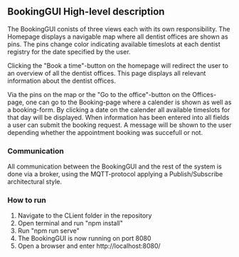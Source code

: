 ## BookingGUI High-level description 

The BookingGUI conists of three views each with its own responsibility. The Homepage displays a navigable map where all dentist offices are shown as pins. The pins change color indicating available timeslots at each dentist registry for the date specified by the user. 

Clicking the "Book a time"-button on the homepage will redirect the user to an overview of all the dentist offices. This page displays all relevant information about the dentist offices. 

Via the pins on the map or the "Go to the office"-button on the Offices-page, one can go to the Booking-page where a calender is shown as well as a booking-form. By clicking a date on the calender all available timeslots for that day will be displayed. When information has been entered into all fields a user can submit the booking request. A message will be shown to the user depending whether the appointment booking was succefull or not. 

### Communication
All communication between the BookingGUI and the rest of the system is done via a broker, using the MQTT-protocol applying a Publish/Subscribe architectural style. 

### How to run
1. Navigate to the CLient folder in the repository
1. Open terminal and run "npm install"
1. Run "npm run serve"
1. The BookingGUI is now running on port 8080
1. Open a browser and enter http://localhost:8080/